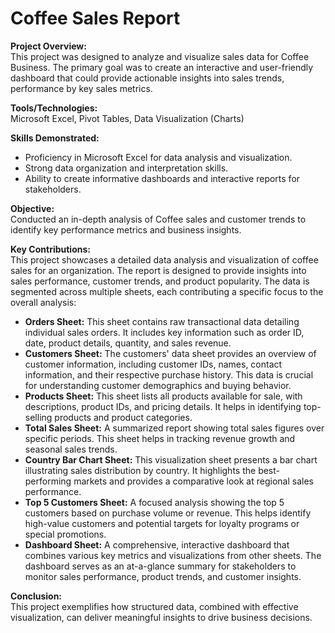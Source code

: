 # Coffee Sales Report

**Project Overview:**  
This project was designed to analyze and visualize sales data for Coffee Business. The primary goal was to create an interactive and user-friendly dashboard that could provide actionable insights into sales trends, performance by key sales metrics.

**Tools/Technologies:**  
Microsoft Excel, Pivot Tables, Data Visualization (Charts)

**Skills Demonstrated:**

- Proficiency in Microsoft Excel for data analysis and visualization.
- Strong data organization and interpretation skills.
- Ability to create informative dashboards and interactive reports for stakeholders.

**Objective:**  
Conducted an in-depth analysis of Coffee sales and customer trends to identify key performance metrics and business insights.

**Key Contributions:**  
This project showcases a detailed data analysis and visualization of coffee sales for an organization. The report is designed to provide insights into sales performance, customer trends, and product popularity. The data is segmented across multiple sheets, each contributing a specific focus to the overall analysis:

- **Orders Sheet:** This sheet contains raw transactional data detailing individual sales orders. It includes key information such as order ID, date, product details, quantity, and sales revenue.
- **Customers Sheet:** The customers' data sheet provides an overview of customer information, including customer IDs, names, contact information, and their respective purchase history. This data is crucial for understanding customer demographics and buying behavior.
- **Products Sheet:** This sheet lists all products available for sale, with descriptions, product IDs, and pricing details. It helps in identifying top-selling products and product categories.
- **Total Sales Sheet:** A summarized report showing total sales figures over specific periods. This sheet helps in tracking revenue growth and seasonal sales trends.
- **Country Bar Chart Sheet:** This visualization sheet presents a bar chart illustrating sales distribution by country. It highlights the best-performing markets and provides a comparative look at regional sales performance.
- **Top 5 Customers Sheet:** A focused analysis showing the top 5 customers based on purchase volume or revenue. This helps identify high-value customers and potential targets for loyalty programs or special promotions.
- **Dashboard Sheet:** A comprehensive, interactive dashboard that combines various key metrics and visualizations from other sheets. The dashboard serves as an at-a-glance summary for stakeholders to monitor sales performance, product trends, and customer insights.

**Conclusion:**  
This project exemplifies how structured data, combined with effective visualization, can deliver meaningful insights to drive business decisions.
